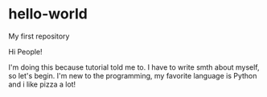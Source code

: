 # hello-world
My first repository

Hi People!

I'm doing this because tutorial told me to. I have to write smth about myself, so let's begin.
I'm new to the programming, my favorite language is Python and i like pizza a lot!
